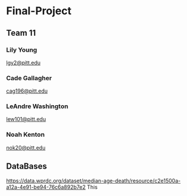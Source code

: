 # Final-Project
## Team 11
### Lily Young
lgy2@pitt.edu
### Cade Gallagher
cag196@pitt.edu
### LeAndre Washington
lew101@pitt.edu
### Noah Kenton
nok20@pitt.edu
## DataBases
https://data.wprdc.org/dataset/median-age-death/resource/c2e1500a-a12a-4e91-be94-76c6a892b7e2
This 
